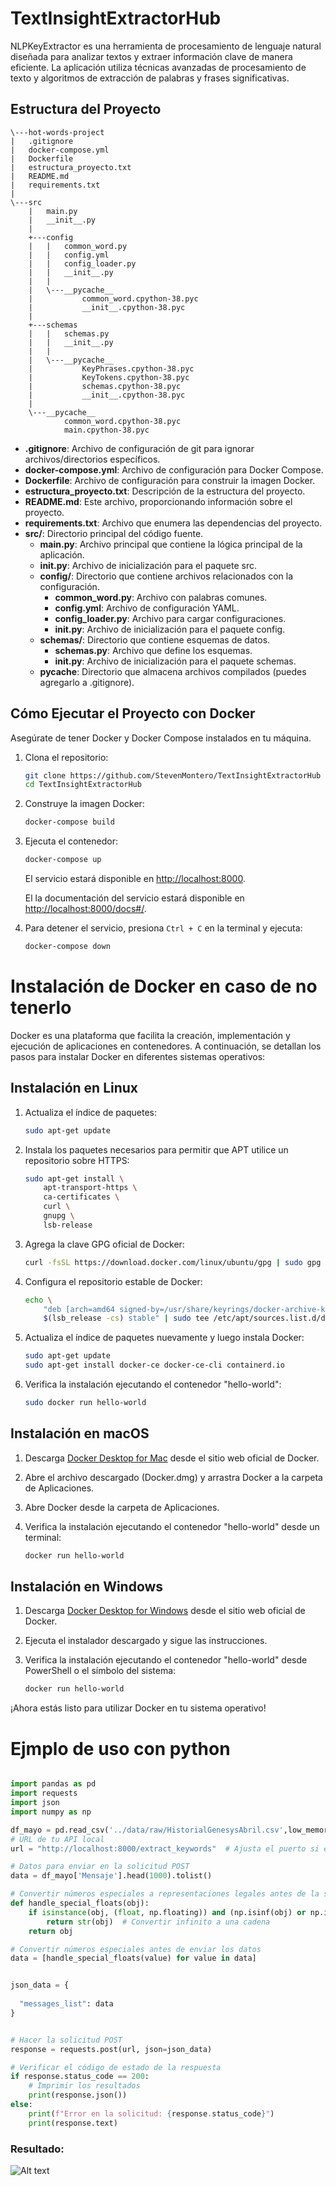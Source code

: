 # TextInsightExtractorHub

NLPKeyExtractor es una herramienta de procesamiento de lenguaje natural diseñada para analizar textos y extraer información clave de manera eficiente. La aplicación utiliza técnicas avanzadas de procesamiento de texto y algoritmos de extracción de palabras y frases significativas.

## Estructura del Proyecto

```
\---hot-words-project
|   .gitignore
|   docker-compose.yml
|   Dockerfile
|   estructura_proyecto.txt
|   README.md
|   requirements.txt
|   
\---src
    |   main.py
    |   __init__.py
    |   
    +---config
    |   |   common_word.py
    |   |   config.yml
    |   |   config_loader.py
    |   |   __init__.py
    |   |   
    |   \---__pycache__
    |           common_word.cpython-38.pyc
    |           __init__.cpython-38.pyc
    |           
    +---schemas
    |   |   schemas.py
    |   |   __init__.py
    |   |   
    |   \---__pycache__
    |           KeyPhrases.cpython-38.pyc
    |           KeyTokens.cpython-38.pyc
    |           schemas.cpython-38.pyc
    |           __init__.cpython-38.pyc
    |           
    \---__pycache__
            common_word.cpython-38.pyc
            main.cpython-38.pyc

```


- **.gitignore**: Archivo de configuración de git para ignorar archivos/directorios específicos.
- **docker-compose.yml**: Archivo de configuración para Docker Compose.
- **Dockerfile**: Archivo de configuración para construir la imagen Docker.
- **estructura_proyecto.txt**: Descripción de la estructura del proyecto.
- **README.md**: Este archivo, proporcionando información sobre el proyecto.
- **requirements.txt**: Archivo que enumera las dependencias del proyecto.
- **src/**: Directorio principal del código fuente.
  - **main.py**: Archivo principal que contiene la lógica principal de la aplicación.
  - **__init__.py**: Archivo de inicialización para el paquete src.
  - **config/**: Directorio que contiene archivos relacionados con la configuración.
    - **common_word.py**: Archivo con palabras comunes.
    - **config.yml**: Archivo de configuración YAML.
    - **config_loader.py**: Archivo para cargar configuraciones.
    - **__init__.py**: Archivo de inicialización para el paquete config.
  - **schemas/**: Directorio que contiene esquemas de datos.
    - **schemas.py**: Archivo que define los esquemas.
    - **__init__.py**: Archivo de inicialización para el paquete schemas.
  - **__pycache__**: Directorio que almacena archivos compilados (puedes agregarlo a .gitignore).

## Cómo Ejecutar el Proyecto con Docker

Asegúrate de tener Docker y Docker Compose instalados en tu máquina.

1. Clona el repositorio:

    ```bash
    git clone https://github.com/StevenMontero/TextInsightExtractorHub
    cd TextInsightExtractorHub
    ```

2. Construye la imagen Docker:

    ```bash
    docker-compose build
    ```

3. Ejecuta el contenedor:

    ```bash
    docker-compose up
    ```

    El servicio estará disponible en [http://localhost:8000](http://localhost:8000).

    El la documentación del servicio estará disponible en [http://localhost:8000/docs#/](http://localhost:8000/docs#/).

4. Para detener el servicio, presiona `Ctrl + C` en la terminal y ejecuta:

    ```bash
    docker-compose down
    ```



# Instalación de Docker en caso de no tenerlo

Docker es una plataforma que facilita la creación, implementación y ejecución de aplicaciones en contenedores. A continuación, se detallan los pasos para instalar Docker en diferentes sistemas operativos:

## Instalación en Linux

1. Actualiza el índice de paquetes:

    ```bash
    sudo apt-get update
    ```

2. Instala los paquetes necesarios para permitir que APT utilice un repositorio sobre HTTPS:

    ```bash
    sudo apt-get install \
        apt-transport-https \
        ca-certificates \
        curl \
        gnupg \
        lsb-release
    ```

3. Agrega la clave GPG oficial de Docker:

    ```bash
    curl -fsSL https://download.docker.com/linux/ubuntu/gpg | sudo gpg --dearmor -o /usr/share/keyrings/docker-archive-keyring.gpg
    ```

4. Configura el repositorio estable de Docker:

    ```bash
    echo \
        "deb [arch=amd64 signed-by=/usr/share/keyrings/docker-archive-keyring.gpg] https://download.docker.com/linux/ubuntu \
        $(lsb_release -cs) stable" | sudo tee /etc/apt/sources.list.d/docker.list > /dev/null
    ```

5. Actualiza el índice de paquetes nuevamente y luego instala Docker:

    ```bash
    sudo apt-get update
    sudo apt-get install docker-ce docker-ce-cli containerd.io
    ```

6. Verifica la instalación ejecutando el contenedor "hello-world":

    ```bash
    sudo docker run hello-world
    ```

## Instalación en macOS

1. Descarga [Docker Desktop for Mac](https://desktop.docker.com/mac/stable/Docker.dmg) desde el sitio web oficial de Docker.

2. Abre el archivo descargado (Docker.dmg) y arrastra Docker a la carpeta de Aplicaciones.

3. Abre Docker desde la carpeta de Aplicaciones.

4. Verifica la instalación ejecutando el contenedor "hello-world" desde un terminal:

    ```bash
    docker run hello-world
    ```

## Instalación en Windows

1. Descarga [Docker Desktop for Windows](https://desktop.docker.com/win/stable/Docker%20Desktop%20Installer.exe) desde el sitio web oficial de Docker.

2. Ejecuta el instalador descargado y sigue las instrucciones.

3. Verifica la instalación ejecutando el contenedor "hello-world" desde PowerShell o el símbolo del sistema:

    ```powershell
    docker run hello-world
    ```

¡Ahora estás listo para utilizar Docker en tu sistema operativo!


# Ejmplo de uso con python
```python

import pandas as pd
import requests
import json
import numpy as np

df_mayo = pd.read_csv('../data/raw/HistorialGenesysAbril.csv',low_memory=False)
# URL de tu API local
url = "http://localhost:8000/extract_keywords"  # Ajusta el puerto si es diferente

# Datos para enviar en la solicitud POST
data = df_mayo['Mensaje'].head(1000).tolist()

# Convertir números especiales a representaciones legales antes de la serialización JSON
def handle_special_floats(obj):
    if isinstance(obj, (float, np.floating)) and (np.isinf(obj) or np.isnan(obj)):
        return str(obj)  # Convertir infinito a una cadena
    return obj

# Convertir números especiales antes de enviar los datos
data = [handle_special_floats(value) for value in data]


json_data = {
  
  "messages_list": data
}


# Hacer la solicitud POST
response = requests.post(url, json=json_data)

# Verificar el código de estado de la respuesta
if response.status_code == 200:
    # Imprimir los resultados
    print(response.json())
else:
    print(f"Error en la solicitud: {response.status_code}")
    print(response.text)


```

### Resultado:

![Alt text](image.png)





